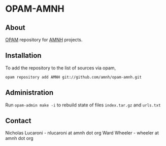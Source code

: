 OPAM-AMNH
=============

About
-----
[OPAM](http://github.com/OCamlPro/opam) repository for [AMNH](https://github.com/AMNH) projects.

Installation
------------
To add the repository to the list of sources via opam,

    opam repository add AMNH git://github.com/amnh/opam-amnh.git

Administration
--------------
Run `opam-admin make -i` to rebuild state of files `index.tar.gz` and `urls.txt`


Contact
-------
Nicholas Lucaroni - nlucaroni at amnh dot org
Ward Wheeler - wheeler at amnh dot org
